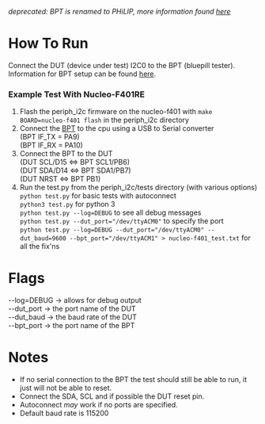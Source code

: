 *deprecated: BPT is renamed to PHiLIP, more information found [here](https://github.com/MrKevinWeiss/PHiLIP)*

How To Run
==========
Connect the DUT (device under test) I2C0 to the BPT (bluepill tester).  Information for BPT setup can be found [here](https://github.com/MrKevinWeiss/Testing).

### Example Test With Nucleo-F401RE
1. Flash the periph_i2c firmware on the nucleo-f401 with `make BOARD=nucleo-f401 flash` in the periph_i2c directory
2. Connect the [BPT](https://github.com/MrKevinWeiss/Testing/blob/master/resources/bptpinout.jpg) to the cpu using a USB to Serial converter</br>
(BPT IF_TX = PA9)</br>
(BPT IF_RX = PA10)
3. Connect the BPT to the DUT</br>
(DUT SCL/D15 <=> BPT SCL1/PB6)</br>
(DUT SDA/D14 <=> BPT SDA1/PB7)</br>
(DUT NRST <=> BPT PB1)</br>
4. Run the test.py from the periph_i2c/tests directory (with various options)</br>
`python test.py` for basic tests with autoconnect</br>
`python3 test.py` for python 3</br>
`python test.py --log=DEBUG` to see all debug messages</br>
`python test.py --dut_port="/dev/ttyACM0"` to specify the port</br>
`python test.py --log=DEBUG --dut_port="/dev/ttyACM0" --dut_baud=9600 --bpt_port="/dev/ttyACM1" > nucleo-f401_test.txt` for all the fix'ns</br>

Flags
==========
--log=DEBUG -> allows for debug output</br>
--dut_port -> the port name of the DUT</br>
--dut_baud -> the baud rate of the DUT</br>
--bpt_port -> the port name of the BPT

Notes
==========
- If no serial connection to the BPT the test should still be able to run, it just will not be able to reset.
- Connect the SDA, SCL and if possible the DUT reset pin.
- Autoconnect *may* work if no ports are specified.
- Default baud rate is 115200
